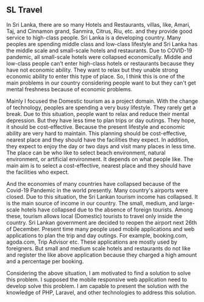 ## SL Travel
In Sri Lanka, there are so many Hotels and Restaurants, villas, like, Amari, Taj, and Cinnamon grand, Sanmira, Citrus, Riu, etc. and they provide good service to high-class people. Sri Lanka is a developing country. Many peoples are spending middle class and low-class lifestyle and Sri Lanka has the middle scale and small-scale hotels and restaurants. Due to COVID-19 pandemic, all small-scale hotels were collapsed economically. Middle and low-class people can’t enter high-class hotels or restaurants because they have not economic ability. They want to relax but they unable strong economic ability to enter this type of place. So, I think this is one of the main problems in our country considering people want to but they can't get mental freshness because of economic problems.

Mainly I focused the Domestic tourism as a project domain. With the change of technology, peoples are spending a very busy lifestyle. They rarely get a break. Due to this situation, people want to relax and reduce their mental depression. But they have less time to plan trips or day outings. They hope, it should be cost-effective. Because the present lifestyle and economic ability are very hard to maintain. This planning should be cost-effective, nearest place and they should have the facilities they expect. In addition, they expect to enjoy the day or two days and visit many places in less time. The place can be who like to select beach environment, natural environment, or artificial environment. It depends on what people like. The main aim is to select a cost-effective, nearest place and they should have the facilities who expect.

And the economies of many countries have collapsed because of the Covid-19 Pandemic in the world presently. Many country's airports were closed. Due to this situation, the Sri Lankan tourism income has collapsed. It is the main source of income in our country. The small, medium, and large-scale hotels have collapsed due to the absence of foreign tourists. Among these, tourism allows local (Domestic) tourists to travel only inside the country. Sri Lankan government are decided to reopen the airport next 26th of December. Present time many people used mobile applications and web applications to plan the trip and day outings. For example, booking.com, agoda.com, Trip Advisor etc. These applications are mostly used by foreigners. But small and medium scale hotels and restaurants do not like and register the like above application because they charged a high amount and a percentage per booking.

Considering the above situation, I am motivated to find a solution to solve this problem. I supposed the mobile responsive web application need to develop solve this problem. I am capable to present the solution with the knowledge of PHP, Laravel, and other technologies to address this solution.